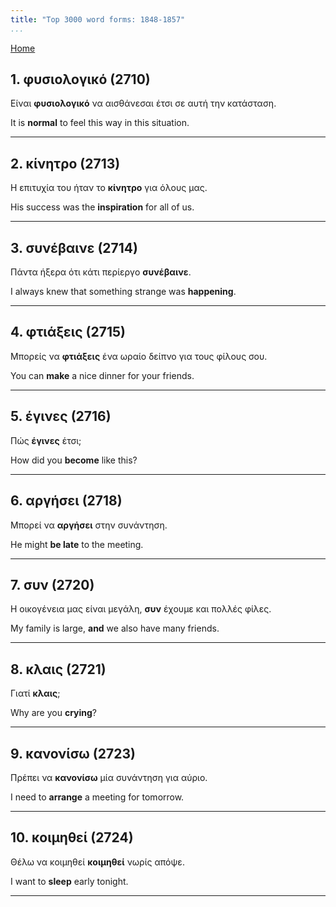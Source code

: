 ```yaml
---
title: "Top 3000 word forms: 1848-1857"
...
```


[Home](./) 

## 1. φυσιολογικό (2710)

Είναι **φυσιολογικό** να αισθάνεσαι έτσι σε αυτή την κατάσταση.  

It is **normal** to feel this way in this situation.

---

## 2. κίνητρο (2713)

Η επιτυχία του ήταν το **κίνητρο** για όλους μας.  

His success was the **inspiration** for all of us.

---

## 3. συνέβαινε (2714)

Πάντα ήξερα ότι κάτι περίεργο **συνέβαινε**.

I always knew that something strange was **happening**.

---

## 4. φτιάξεις (2715)

Μπορείς να **φτιάξεις** ένα ωραίο δείπνο για τους φίλους σου.

You can **make** a nice dinner for your friends.

---

## 5. έγινες (2716)

Πώς **έγινες** έτσι; 

How did you **become** like this?

---

## 6. αργήσει (2718)

Μπορεί να **αργήσει** στην συνάντηση.  

He might **be late** to the meeting.

---

## 7. συν (2720)

Η οικογένεια μας είναι μεγάλη, **συν** έχουμε και πολλές φίλες.

My family is large, **and** we also have many friends.

---

## 8. κλαις (2721)

Γιατί **κλαις**; 

Why are you **crying**?

---

## 9. κανονίσω (2723)

Πρέπει να **κανονίσω** μία συνάντηση για αύριο.  

I need to **arrange** a meeting for tomorrow.

---

## 10. κοιμηθεί (2724)

Θέλω να κοιμηθεί **κοιμηθεί** νωρίς απόψε.

I want to **sleep** early tonight.

---

